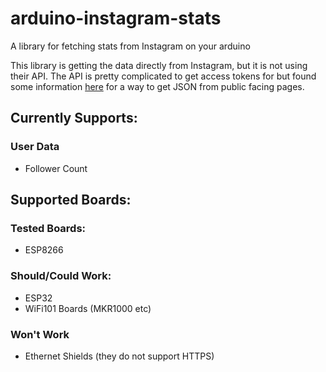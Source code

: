 # arduino-instagram-stats
A library for fetching stats from Instagram on your arduino

This library is getting the data directly from Instagram, but it is not using their API.
The API is pretty complicated to get access tokens for but found some information [here](https://gist.github.com/cosmocatalano/4544576) for a way to get JSON from public facing pages.

## Currently Supports:

### User Data
- Follower Count


## Supported Boards:

### Tested Boards:
- ESP8266

### Should/Could Work:
- ESP32
- WiFi101 Boards (MKR1000 etc)

### Won't Work
- Ethernet Shields (they do not support HTTPS)

